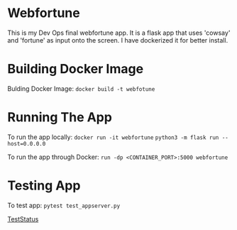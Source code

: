 # Webfortune
This is my Dev Ops final webfortune app. It is a flask app that uses 'cowsay' and 'fortune' as input onto the screen. I have dockerized it for better install.

# Building Docker Image
Bulding Docker Image:
`docker build -t webfotune`

# Running The App
To run the app locally: 
`docker run -it webfortune`
`python3 -m flask run --host=0.0.0.0`

To run the app through Docker:
`run -dp <CONTAINER_PORT>:5000 webfortune`

# Testing App
To test app:
`pytest test_appserver.py`

[TestStatus](https://github.com/melomike23/webfortune/actions/workflows/test_app.yml/badge.svg)
